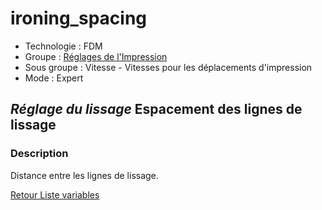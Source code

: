 # ironing_spacing

* Technologie : FDM
* Groupe : [Réglages de l'Impression](../print_settings/print_settings.md)
* Sous groupe : Vitesse - Vitesses pour les déplacements d'impression
* Mode : Expert

## *Réglage du lissage* Espacement des lignes de lissage

### Description

Distance entre les lignes de lissage.

[Retour Liste variables](variable_list.md)